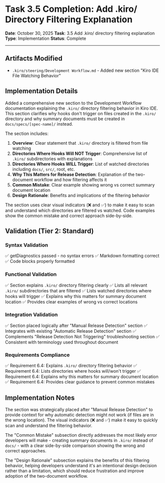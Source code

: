 # Task 3.5 Completion: Add .kiro/ Directory Filtering Explanation

**Date**: October 30, 2025
**Task**: 3.5 Add .kiro/ directory filtering explanation
**Type**: Implementation
**Status**: Complete

---

## Artifacts Modified

- `.kiro/steering/Development Workflow.md` - Added new section "Kiro IDE File Watching Behavior"

## Implementation Details

Added a comprehensive new section to the Development Workflow documentation explaining the `.kiro/` directory filtering behavior in Kiro IDE. This section clarifies why hooks don't trigger on files created in the `.kiro/` directory and why summary documents must be created in `docs/specs/[spec-name]/` instead.

The section includes:

1. **Overview**: Clear statement that `.kiro/` directory is filtered from file watching
2. **Directories Where Hooks Will NOT Trigger**: Comprehensive list of `.kiro/` subdirectories with explanations
3. **Directories Where Hooks WILL Trigger**: List of watched directories including `docs/`, `src/`, root, etc.
4. **Why This Matters for Release Detection**: Explanation of the two-document workflow and how filtering affects it
5. **Common Mistake**: Clear example showing wrong vs correct summary document location
6. **Design Rationale**: Benefits and implications of the filtering behavior

The section uses clear visual indicators (❌ and ✅) to make it easy to scan and understand which directories are filtered vs watched. Code examples show the common mistake and correct approach side-by-side.

## Validation (Tier 2: Standard)

### Syntax Validation
✅ getDiagnostics passed - no syntax errors
✅ Markdown formatting correct
✅ Code blocks properly formatted

### Functional Validation
✅ Section explains `.kiro/` directory filtering clearly
✅ Lists all relevant `.kiro/` subdirectories that are filtered
✅ Lists watched directories where hooks will trigger
✅ Explains why this matters for summary document location
✅ Provides clear examples of wrong vs correct locations

### Integration Validation
✅ Section placed logically after "Manual Release Detection" section
✅ Integrates with existing "Automatic Release Detection" section
✅ Complements "Release Detection Not Triggering" troubleshooting section
✅ Consistent with terminology used throughout document

### Requirements Compliance
✅ Requirement 6.4: Explains `.kiro/` directory filtering behavior
✅ Requirement 6.4: Lists directories where hooks will/won't trigger
✅ Requirement 6.4: Explains why this matters for summary document location
✅ Requirement 6.4: Provides clear guidance to prevent common mistakes

## Implementation Notes

The section was strategically placed after "Manual Release Detection" to provide context for why automatic detection might not work (if files are in the wrong location). The visual indicators (❌ and ✅) make it easy to quickly scan and understand the filtering behavior.

The "Common Mistake" subsection directly addresses the most likely error developers will make - creating summary documents in `.kiro/` instead of `docs/` - with a clear side-by-side comparison showing the wrong and correct approaches.

The "Design Rationale" subsection explains the benefits of this filtering behavior, helping developers understand it's an intentional design decision rather than a limitation, which should reduce frustration and improve adoption of the two-document workflow.
